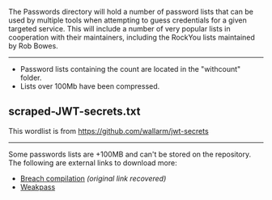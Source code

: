 The Passwords directory will hold a number of password lists that can be used by multiple tools when attempting to guess credentials for a given targeted service. This will include a number of very popular lists in cooperation with their maintainers, including the RockYou lists maintained by Rob Bowes.

---

- Password lists containing the count are located in the "withcount" folder.
- Lists over 100Mb have been compressed.


## scraped-JWT-secrets.txt

This wordlist is from <https://github.com/wallarm/jwt-secrets>

---

Some passwords lists are +100MB and can't be stored on the repository. The following are external links to download more:

- [Breach compilation](https://web.archive.org/web/20200501154512/https://gist.github.com/scottlinux/9a3b11257ac575e4f71de811322ce6b3) _(original link recovered)_
- [Weakpass](https://weakpass.com/)
